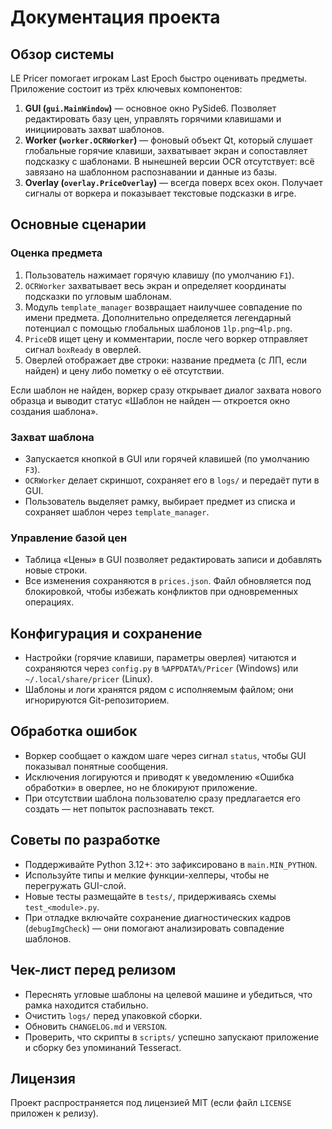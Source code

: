 # Документация проекта

## Обзор системы
LE Pricer помогает игрокам Last Epoch быстро оценивать предметы. Приложение состоит из трёх ключевых компонентов:

1. **GUI (`gui.MainWindow`)** — основное окно PySide6. Позволяет редактировать базу цен, управлять горячими клавишами и инициировать захват шаблонов.
2. **Worker (`worker.OCRWorker`)** — фоновый объект Qt, который слушает глобальные горячие клавиши, захватывает экран и сопоставляет подсказку с шаблонами. В нынешней версии OCR отсутствует: всё завязано на шаблонном распознавании и данные из базы.
3. **Overlay (`overlay.PriceOverlay`)** — всегда поверх всех окон. Получает сигналы от воркера и показывает текстовые подсказки в игре.

## Основные сценарии
### Оценка предмета
1. Пользователь нажимает горячую клавишу (по умолчанию `F1`).
2. `OCRWorker` захватывает весь экран и определяет координаты подсказки по угловым шаблонам.
3. Модуль `template_manager` возвращает наилучшее совпадение по имени предмета. Дополнительно определяется легендарный потенциал с помощью глобальных шаблонов `1lp.png`–`4lp.png`.
4. `PriceDB` ищет цену и комментарии, после чего воркер отправляет сигнал `boxReady` в оверлей.
5. Оверлей отображает две строки: название предмета (с ЛП, если найден) и цену либо пометку о её отсутствии.

Если шаблон не найден, воркер сразу открывает диалог захвата нового образца и выводит статус «Шаблон не найден — откроется окно создания шаблона».

### Захват шаблона
- Запускается кнопкой в GUI или горячей клавишей (по умолчанию `F3`).
- `OCRWorker` делает скриншот, сохраняет его в `logs/` и передаёт пути в GUI.
- Пользователь выделяет рамку, выбирает предмет из списка и сохраняет шаблон через `template_manager`.

### Управление базой цен
- Таблица «Цены» в GUI позволяет редактировать записи и добавлять новые строки.
- Все изменения сохраняются в `prices.json`. Файл обновляется под блокировкой, чтобы избежать конфликтов при одновременных операциях.

## Конфигурация и сохранение
- Настройки (горячие клавиши, параметры оверлея) читаются и сохраняются через `config.py` в `%APPDATA%/Pricer` (Windows) или `~/.local/share/pricer` (Linux).
- Шаблоны и логи хранятся рядом с исполняемым файлом; они игнорируются Git-репозиторием.

## Обработка ошибок
- Воркер сообщает о каждом шаге через сигнал `status`, чтобы GUI показывал понятные сообщения.
- Исключения логируются и приводят к уведомлению «Ошибка обработки» в оверлее, но не блокируют приложение.
- При отсутствии шаблона пользователю сразу предлагается его создать — нет попыток распознавать текст.

## Советы по разработке
- Поддерживайте Python 3.12+: это зафиксировано в `main.MIN_PYTHON`.
- Используйте типы и мелкие функции-хелперы, чтобы не перегружать GUI-слой.
- Новые тесты размещайте в `tests/`, придерживаясь схемы `test_<module>.py`.
- При отладке включайте сохранение диагностических кадров (`debugImgCheck`) — они помогают анализировать совпадение шаблонов.

## Чек-лист перед релизом
- Переснять угловые шаблоны на целевой машине и убедиться, что рамка находится стабильно.
- Очистить `logs/` перед упаковкой сборки.
- Обновить `CHANGELOG.md` и `VERSION`.
- Проверить, что скрипты в `scripts/` успешно запускают приложение и сборку без упоминаний Tesseract.

## Лицензия
Проект распространяется под лицензией MIT (если файл `LICENSE` приложен к релизу).
